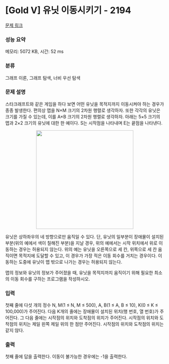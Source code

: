 # [Gold V] 유닛 이동시키기 - 2194 

[문제 링크](https://www.acmicpc.net/problem/2194) 

### 성능 요약

메모리: 5072 KB, 시간: 52 ms

### 분류

그래프 이론, 그래프 탐색, 너비 우선 탐색

### 문제 설명

<p>스타크래프트와 같은 게임을 하다 보면 어떤 유닛을 목적지까지 이동시켜야 하는 경우가 종종 발생한다. 편의상 맵을 N×M 크기의 2차원 행렬로 생각하자. 또한 각각의 유닛은 크기를 가질 수 있는데, 이를 A×B 크기의 2차원 행렬로 생각하자. 아래는 5×5 크기의 맵과 2×2 크기의 유닛에 대한 한 예이다. S는 시작점을 나타내며 E는 끝점을 나타낸다.</p>

<p style="text-align: center;"><img alt="" src="https://upload.acmicpc.net/e31cf545-ce01-4f39-bc2b-49dad7a83b8f/-/preview/" style="width: 308px; height: 313px;"></p>

<p>유닛은 상하좌우의 네 방향으로만 움직일 수 있다. 단, 유닛의 일부분이 장애물이 설치된 부분(위의 예에서 색이 칠해진 부분)을 지날 경우, 위의 예에서는 시작 위치에서 위로 이동하는 경우는 허용되지 않는다. 위의 예는 유닛을 오른쪽으로 세 칸, 위쪽으로 세 칸 움직이면 목적지에 도달할 수 있고, 이 경우가 가장 적은 이동 회수를 거치는 경우이다. 이동하는 도중에 유닛이 맵 밖으로 나가는 경우는 허용되지 않는다.</p>

<p>맵의 정보와 유닛의 정보가 주어졌을 때, 유닛을 목적지까지 움직이기 위해 필요한 최소의 이동 회수를 구하는 프로그램을 작성하시오.</p>

### 입력 

 <p>첫째 줄에 다섯 개의 정수 N, M(1 ≤ N, M ≤ 500), A, B(1 ≤ A, B ≤ 10), K(0 ≤ K ≤ 100,000)가 주어진다. 다음 K개의 줄에는 장애물이 설치된 위치(행 번호, 열 번호)가 주어진다. 그 다음 줄에는 시작점의 위치와 도착점의 위치가 주어진다. 시작점의 위치와 도착점의 위치는 제일 왼쪽 제일 위의 한 점만 주어진다. 시작점의 위치와 도착점의 위치는 같지 않다.</p>

### 출력 

 <p>첫째 줄에 답을 출력한다. 이동이 불가능한 경우에는 -1을 출력한다.</p>

